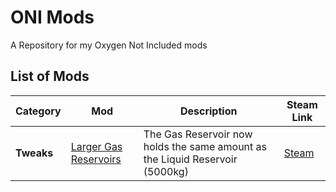 # ONI Mods
 A Repository for my Oxygen Not Included mods

## List of Mods

|**Category**|**Mod**|**Description**|**Steam Link**|
|------------|-------|---------------|--------------|
| **Tweaks** |[Larger Gas Reservoirs](https://github.com/BigAl22/ONI-Mods/tree/main/ONI%20Mods/LargerGasStorage)| The Gas Reservoir now holds the same amount as the Liquid Reservoir (5000kg)| [Steam](https://steamcommunity.com/sharedfiles/filedetails/?id=2839892979)|
